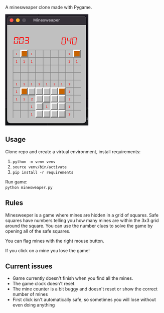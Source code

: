 A minesweaper clone made with Pygame.

![Minesweaper](./minesweaper%20screenshot.png)

## Usage
Clone repo and create a virtual environment, install requirements:
1. `python -m venv venv`
2. `source venv/bin/activate`
3. `pip install -r requirements`

Run game:  
`python minesweaper.py`

## Rules
Minesweeper is a game where mines are hidden in a grid of squares. Safe squares have numbers telling you how many mines are within the 3x3 grid around the square. You can use the number clues to solve the game by opening all of the safe squares. 

You can flag mines with the right mouse button.

If you click on a mine you lose the game!


## Current issues
- Game currently doesn't finish when you find all the mines.
- The game clock doesn't reset.
- The mine counter is a bit buggy and doesn't reset or show the correct number of mines
- First click isn't automatically safe, so sometimes you will lose without even doing anything
